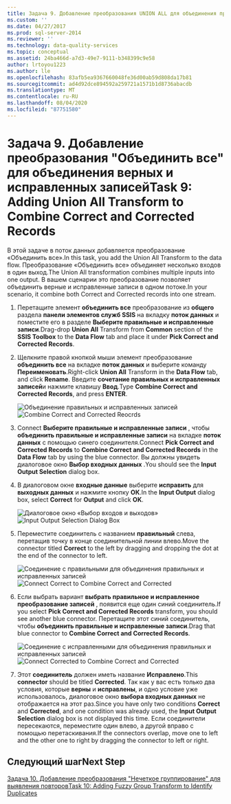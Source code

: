 ```yaml
---
title: Задача 9. Добавление преобразования UNION ALL для объединения правильных и исправленных записей | Документация Майкрософт
ms.custom: ''
ms.date: 04/27/2017
ms.prod: sql-server-2014
ms.reviewer: ''
ms.technology: data-quality-services
ms.topic: conceptual
ms.assetid: 24ba466d-a7d3-49e7-9111-b348399c9e58
author: lrtoyou1223
ms.author: lle
ms.openlocfilehash: 83afb5ea9367660048fe36d00ab59d808da17b81
ms.sourcegitcommit: ad4d92dce894592a259721a1571b1d8736abacdb
ms.translationtype: MT
ms.contentlocale: ru-RU
ms.lasthandoff: 08/04/2020
ms.locfileid: "87751580"
---
```

# <a name="task-9-adding-union-all-transform-to-combine-correct-and-corrected-records"></a><span data-ttu-id="dd38d-102">Задача 9. Добавление преобразования "Объединить все" для объединения верных и исправленных записей</span><span class="sxs-lookup"><span data-stu-id="dd38d-102">Task 9: Adding Union All Transform to Combine Correct and Corrected Records</span></span>
  <span data-ttu-id="dd38d-103">В этой задаче в поток данных добавляется преобразование «Объединить все».</span><span class="sxs-lookup"><span data-stu-id="dd38d-103">In this task, you add the Union All Transform to the data flow.</span></span> <span data-ttu-id="dd38d-104">Преобразование «Объединить все» объединяет несколько входов в один выход.</span><span class="sxs-lookup"><span data-stu-id="dd38d-104">The Union All transformation combines multiple inputs into one output.</span></span> <span data-ttu-id="dd38d-105">В вашем сценарии это преобразование позволяет объединить верные и исправленные записи в одном потоке.</span><span class="sxs-lookup"><span data-stu-id="dd38d-105">In your scenario, it combine both Correct and Corrected records into one stream.</span></span>  
  
1.  <span data-ttu-id="dd38d-106">Перетащите элемент **объединить все** преобразование из **общего** раздела **панели элементов служб SSIS** на вкладку **поток данных** и поместите его в разделе **Выберите правильные и исправленные записи**.</span><span class="sxs-lookup"><span data-stu-id="dd38d-106">Drag-drop **Union All** Transform from **Common** section of the **SSIS Toolbox** to the **Data Flow** tab and place it under **Pick Correct and Corrected Records**.</span></span>  
  
2.  <span data-ttu-id="dd38d-107">Щелкните правой кнопкой мыши элемент преобразование **объединить все** на вкладке **поток данных** и выберите команду **Переименовать**.</span><span class="sxs-lookup"><span data-stu-id="dd38d-107">Right-click **Union All** Transform in the **Data Flow** tab, and click **Rename**.</span></span> <span data-ttu-id="dd38d-108">Введите **сочетание правильных и исправленных записей**и нажмите клавишу **Ввод**.</span><span class="sxs-lookup"><span data-stu-id="dd38d-108">Type **Combine Correct and Corrected Records**, and press **ENTER**.</span></span>  
  
     <span data-ttu-id="dd38d-109">![Объединение правильных и исправленных записей](../../2014/tutorials/media/et-addinguattocombinecacrecords-01.jpg "Объединение правильных и исправленных записей")</span><span class="sxs-lookup"><span data-stu-id="dd38d-109">![Combine Correct and Corrected Reocrds](../../2014/tutorials/media/et-addinguattocombinecacrecords-01.jpg "Combine Correct and Corrected Reocrds")</span></span>  
  
3.  <span data-ttu-id="dd38d-110">Connect **Выберите правильные и исправленные записи** , чтобы **объединить правильные и исправленные записи** на вкладке **поток данных** с помощью синего соединителя.</span><span class="sxs-lookup"><span data-stu-id="dd38d-110">Connect **Pick Correct and Corrected Records** to **Combine Correct and Corrected Records** in the **Data Flow** tab by using the blue connector.</span></span> <span data-ttu-id="dd38d-111">Вы должны увидеть диалоговое окно **Выбор входных данных** .</span><span class="sxs-lookup"><span data-stu-id="dd38d-111">You should see the **Input Output Selection** dialog box.</span></span>  
  
4.  <span data-ttu-id="dd38d-112">В диалоговом окне **входные данные** выберите **исправить** для **выходных данных** и нажмите кнопку **ОК**.</span><span class="sxs-lookup"><span data-stu-id="dd38d-112">In the **Input Output** dialog box, select **Correct** for **Output** and click **OK**.</span></span>  
  
     <span data-ttu-id="dd38d-113">![Диалоговое окно «Выбор входов и выходов»](../../2014/tutorials/media/et-addinguattocombinecacrecords-02.jpg "Диалоговое окно «Выбор входов и выходов»")</span><span class="sxs-lookup"><span data-stu-id="dd38d-113">![Input Output Selection Dialog Box](../../2014/tutorials/media/et-addinguattocombinecacrecords-02.jpg "Input Output Selection Dialog Box")</span></span>  
  
5.  <span data-ttu-id="dd38d-114">Переместите соединитель с названием **правильный** слева, перетащив точку в конце соединительной линии влево.</span><span class="sxs-lookup"><span data-stu-id="dd38d-114">Move the connector titled **Correct** to the left by dragging and dropping the dot at the end of the connector to left.</span></span>  
  
     <span data-ttu-id="dd38d-115">![Соединение с правильными для объединения правильных и исправленных записей](../../2014/tutorials/media/et-addinguattocombinecacrecords-03.jpg "Соединение с правильными для объединения правильных и исправленных записей")</span><span class="sxs-lookup"><span data-stu-id="dd38d-115">![Connect Correct to Combine Correct and Corrected](../../2014/tutorials/media/et-addinguattocombinecacrecords-03.jpg "Connect Correct to Combine Correct and Corrected")</span></span>  
  
6.  <span data-ttu-id="dd38d-116">Если выбрать вариант **выбрать правильное и исправленное преобразование записей** , появится еще один синий соединитель.</span><span class="sxs-lookup"><span data-stu-id="dd38d-116">If you select **Pick Correct and Corrected Records** transform, you should see another blue connector.</span></span> <span data-ttu-id="dd38d-117">Перетащите этот синий соединитель, чтобы **объединить правильные и исправленные записи**.</span><span class="sxs-lookup"><span data-stu-id="dd38d-117">Drag that blue connector to **Combine Correct and Corrected Records**.</span></span>  
  
     <span data-ttu-id="dd38d-118">![Соединение с исправленными для объединения правильных и исправленных записей](../../2014/tutorials/media/et-addinguattocombinecacrecords-04.jpg "Соединение с исправленными для объединения правильных и исправленных записей")</span><span class="sxs-lookup"><span data-stu-id="dd38d-118">![Connect Corrected to Combine Correct and Corrected](../../2014/tutorials/media/et-addinguattocombinecacrecords-04.jpg "Connect Corrected to Combine Correct and Corrected")</span></span>  
  
7.  <span data-ttu-id="dd38d-119">Этот **соединитель** должен иметь название **Исправлено**.</span><span class="sxs-lookup"><span data-stu-id="dd38d-119">This **connector** should be titled **Corrected**.</span></span> <span data-ttu-id="dd38d-120">Так как у вас есть только два условия, которые **верны** и **исправлены**, и одно условие уже использовалось, диалоговое окно **выбора входных данных** не отображается на этот раз.</span><span class="sxs-lookup"><span data-stu-id="dd38d-120">Since you have only two conditions **Correct** and **Corrected**, and one condition was already used, the **Input Output Selection** dialog box is not displayed this time.</span></span> <span data-ttu-id="dd38d-121">Если соединители пересекаются, переместите один влево, а другой вправо с помощью перетаскивания.</span><span class="sxs-lookup"><span data-stu-id="dd38d-121">If the connectors overlap, move one to left and the other one to right by dragging the connector to left or right.</span></span>  
  
## <a name="next-step"></a><span data-ttu-id="dd38d-122">Следующий шаг</span><span class="sxs-lookup"><span data-stu-id="dd38d-122">Next Step</span></span>  
 [<span data-ttu-id="dd38d-123">Задача 10. Добавление преобразования "Нечеткое группирование" для выявления повторов</span><span class="sxs-lookup"><span data-stu-id="dd38d-123">Task 10: Adding Fuzzy Group Transform to Identify Duplicates</span></span>](../../2014/tutorials/task-10-adding-fuzzy-group-transform-to-identify-duplicates.md)  
  
  

